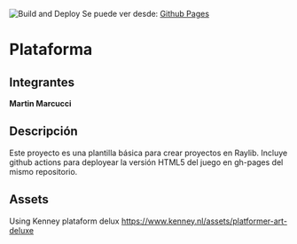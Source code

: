 ![Build and Deploy][badge]
Se puede ver desde: [Github Pages][gh-pages]

# Plataforma

## Integrantes

**Martin Marcucci**

## Descripción

Este proyecto es una plantilla básica para crear proyectos en Raylib. Incluye github actions
para deployear la versión HTML5 del juego en gh-pages del mismo repositorio.



## Assets

Using Kenney plataform delux  https://www.kenney.nl/assets/platformer-art-deluxe


[gh-pages]:https://rmarku.github.io/plantilla-raylib/
[badge]:https://github.com/rmarku/plantilla-raylib/workflows/Build%20and%20Deploy/badge.svg